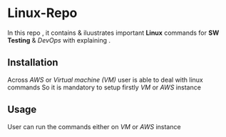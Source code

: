 # Linux-Repo

In this repo , it contains & iluustrates important  **Linux** commands for **SW Testing**  & *DevOps* with explaining .


## Installation 
Across *AWS* or *Virtual machine (VM)*  user is able to deal with linux commands
So it is mandatory to setup firstly *VM* or *AWS* instance  


## Usage
User can run the commands either  on *VM* or *AWS* instance 

